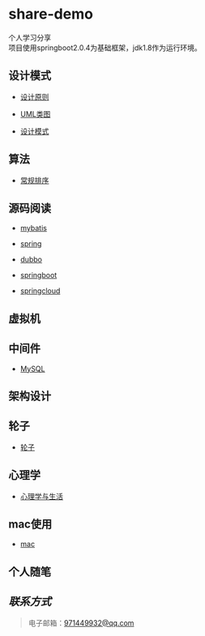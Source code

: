 share-demo
====
个人学习分享<br>
项目使用springboot2.0.4为基础框架，jdk1.8作为运行环境。
## 设计模式
* [设计原则](./src/test/resources/documents/designpattern/设计原则.md)

* [UML类图](./src/test/resources/documents/designpattern/UML类图.md)

* [设计模式](./src/test/resources/documents/designpattern/设计模式.md)

## 算法
* [常规排序](./src/main/java/com/yubiaohyb/sharedemo/algorithm/sort/package-info.java)


## 源码阅读
* [mybatis]()

* [spring]()

* [dubbo]()

* [springboot]()

* [springcloud]()

## 虚拟机

## 中间件
* [MySQL](./src/test/resources/documents/mysql/mysql.md)

## 架构设计

## 轮子
* [轮子](./src/test/resources/documents/wheels/wheels-overview.md)    

## 心理学
* [心理学与生活](./src/test/resources/documents/psychology/心理学与生活.md)

## mac使用
* [mac](./src/test/resources/documents/mac/mac.md)

## 个人随笔

## *联系方式*
>电子邮箱：<971449932@qq.com>
